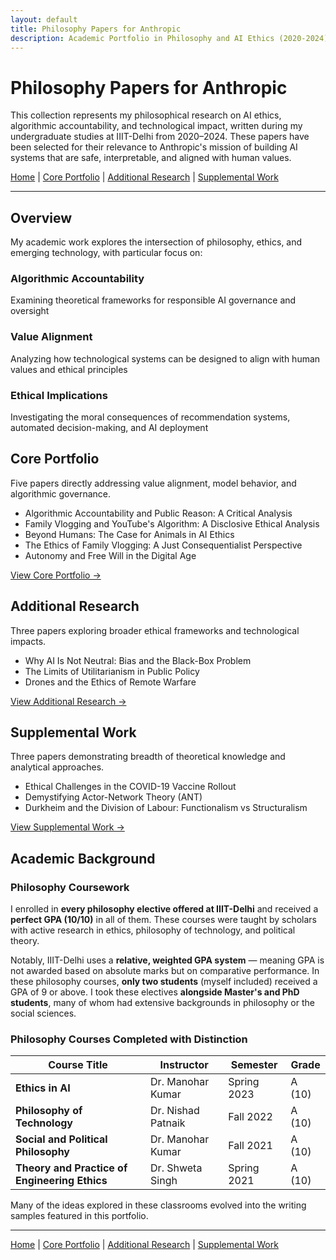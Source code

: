 ```yaml
---
layout: default
title: Philosophy Papers for Anthropic
description: Academic Portfolio in Philosophy and AI Ethics (2020-2024)
---
```


# Philosophy Papers for Anthropic

This collection represents my philosophical research on AI ethics, algorithmic accountability, and technological impact, written during my undergraduate studies at IIIT-Delhi from 2020–2024. These papers have been selected for their relevance to Anthropic's mission of building AI systems that are safe, interpretable, and aligned with human values.

<div class="navigation-links">
  <a href="{{ site.baseurl }}/" class="nav-link active">Home</a> |
  <a href="{{ site.baseurl }}/core-portfolio" class="nav-link">Core Portfolio</a> |
  <a href="{{ site.baseurl }}/additional-research" class="nav-link">Additional Research</a> |
  <a href="{{ site.baseurl }}/supplemental-work" class="nav-link">Supplemental Work</a>
</div>

---

## Overview

My academic work explores the intersection of philosophy, ethics, and emerging technology, with particular focus on:

<div class="features-grid">
  <div class="feature">
    <h3>Algorithmic Accountability</h3>
    <p>Examining theoretical frameworks for responsible AI governance and oversight</p>
  </div>
  
  <div class="feature">
    <h3>Value Alignment</h3>
    <p>Analyzing how technological systems can be designed to align with human values and ethical principles</p>
  </div>
  
  <div class="feature">
    <h3>Ethical Implications</h3>
    <p>Investigating the moral consequences of recommendation systems, automated decision-making, and AI deployment</p>
  </div>
</div>

<div class="category-preview">
  <h2>Core Portfolio</h2>
  <p>Five papers directly addressing value alignment, model behavior, and algorithmic governance.</p>
  <ul class="paper-list">
    <li>Algorithmic Accountability and Public Reason: A Critical Analysis</li>
    <li>Family Vlogging and YouTube's Algorithm: A Disclosive Ethical Analysis</li>
    <li>Beyond Humans: The Case for Animals in AI Ethics</li>
    <li>The Ethics of Family Vlogging: A Just Consequentialist Perspective</li>
    <li>Autonomy and Free Will in the Digital Age</li>
  </ul>
  <a href="{{ site.baseurl }}/core-portfolio" class="section-link">View Core Portfolio →</a>
</div>

<div class="category-preview">
  <h2>Additional Research</h2>
  <p>Three papers exploring broader ethical frameworks and technological impacts.</p>
  <ul class="paper-list">
    <li>Why AI Is Not Neutral: Bias and the Black-Box Problem</li>
    <li>The Limits of Utilitarianism in Public Policy</li>
    <li>Drones and the Ethics of Remote Warfare</li>
  </ul>
  <a href="{{ site.baseurl }}/additional-research" class="section-link">View Additional Research →</a>
</div>

<div class="category-preview">
  <h2>Supplemental Work</h2>
  <p>Three papers demonstrating breadth of theoretical knowledge and analytical approaches.</p>
  <ul class="paper-list">
    <li>Ethical Challenges in the COVID-19 Vaccine Rollout</li>
    <li>Demystifying Actor-Network Theory (ANT)</li>
    <li>Durkheim and the Division of Labour: Functionalism vs Structuralism</li>
  </ul>
  <a href="{{ site.baseurl }}/supplemental-work" class="section-link">View Supplemental Work →</a>
</div>

## Academic Background

<div class="academic-section">
  <h3>Philosophy Coursework</h3>
  <p>I enrolled in <strong>every philosophy elective offered at IIIT-Delhi</strong> and received a <strong>perfect GPA (10/10)</strong> in all of them. These courses were taught by scholars with active research in ethics, philosophy of technology, and political theory.</p>
  
  <p>Notably, IIIT-Delhi uses a <strong>relative, weighted GPA system</strong> — meaning GPA is not awarded based on absolute marks but on comparative performance. In these philosophy courses, <strong>only two students</strong> (myself included) received a GPA of 9 or above. I took these electives <strong>alongside Master's and PhD students</strong>, many of whom had extensive backgrounds in philosophy or the social sciences.</p>
</div>

<div class="courses-section">
  <h3>Philosophy Courses Completed with Distinction</h3>
  
  <div class="table-responsive">
  <table>
    <thead>
      <tr>
        <th>Course Title</th>
        <th>Instructor</th>
        <th>Semester</th>
        <th>Grade</th>
      </tr>
    </thead>
    <tbody>
      <tr>
        <td><strong>Ethics in AI</strong></td>
        <td>Dr. Manohar Kumar</td>
        <td>Spring 2023</td>
        <td>A (10)</td>
      </tr>
      <tr>
        <td><strong>Philosophy of Technology</strong></td>
        <td>Dr. Nishad Patnaik</td>
        <td>Fall 2022</td>
        <td>A (10)</td>
      </tr>
      <tr>
        <td><strong>Social and Political Philosophy</strong></td>
        <td>Dr. Manohar Kumar</td>
        <td>Fall 2021</td>
        <td>A (10)</td>
      </tr>
      <tr>
        <td><strong>Theory and Practice of Engineering Ethics</strong></td>
        <td>Dr. Shweta Singh</td>
        <td>Spring 2021</td>
        <td>A (10)</td>
      </tr>
    </tbody>
  </table>
  </div>
  
  <p>Many of the ideas explored in these classrooms evolved into the writing samples featured in this portfolio.</p>
</div>

---

<div class="navigation-links bottom">
  <a href="{{ site.baseurl }}/" class="nav-link active">Home</a> |
  <a href="{{ site.baseurl }}/core-portfolio" class="nav-link">Core Portfolio</a> |
  <a href="{{ site.baseurl }}/additional-research" class="nav-link">Additional Research</a> |
  <a href="{{ site.baseurl }}/supplemental-work" class="nav-link">Supplemental Work</a>
</div> 